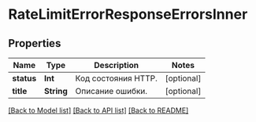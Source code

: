 # RateLimitErrorResponseErrorsInner

## Properties
Name | Type | Description | Notes
------------ | ------------- | ------------- | -------------
**status** | **Int** | Код состояния HTTP. | [optional] 
**title** | **String** | Описание ошибки. | [optional] 

[[Back to Model list]](../README.md#documentation-for-models) [[Back to API list]](../README.md#documentation-for-api-endpoints) [[Back to README]](../README.md)


